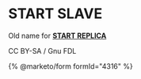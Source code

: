 
# START SLAVE

Old name for **[START REPLICA](../start-replica.md)**


CC BY-SA / Gnu FDL


{% @marketo/form formId="4316" %}
